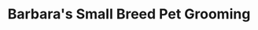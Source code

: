 ---
title: "Barbara's Small Breed Pet Grooming"
url: /pensacola/barbaras-small-breed-pet-grooming/
shop: pet grooming
---